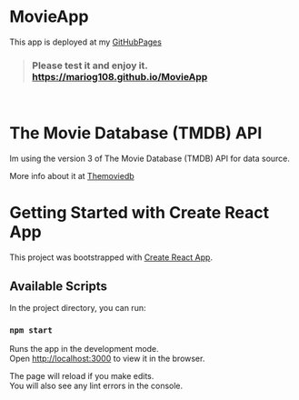 # MovieApp
This app is deployed at my [GitHubPages](https://mariog108.github.io/MovieApp) 

>### Please test it and enjoy it. https://mariog108.github.io/MovieApp
<br/>

# The Movie Database (TMDB) API

Im using the version 3 of The Movie Database (TMDB) API for data source.

More info about it at [Themoviedb](https://developers.themoviedb.org/3)


# Getting Started with Create React App

This project was bootstrapped with [Create React App](https://github.com/facebook/create-react-app).

## Available Scripts

In the project directory, you can run:

### `npm start`

Runs the app in the development mode.\
Open [http://localhost:3000](http://localhost:3000) to view it in the browser.

The page will reload if you make edits.\
You will also see any lint errors in the console.



